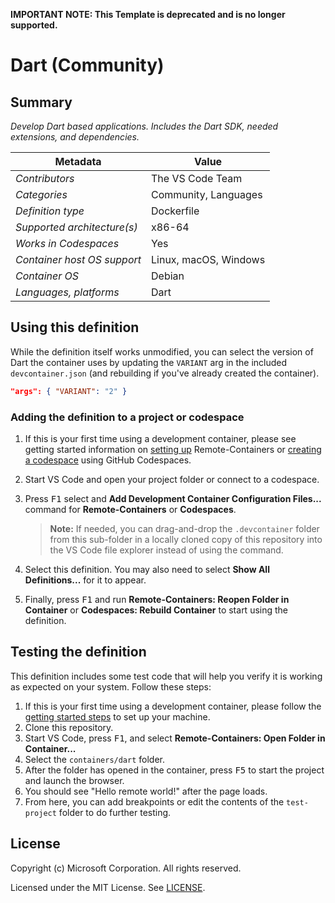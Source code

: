 **IMPORTANT NOTE: This Template is deprecated and is no longer supported.**

# Dart (Community)

## Summary

_Develop Dart based applications. Includes the Dart SDK, needed extensions, and
dependencies._

| Metadata                    | Value                 |
| --------------------------- | --------------------- |
| _Contributors_              | The VS Code Team      |
| _Categories_                | Community, Languages  |
| _Definition type_           | Dockerfile            |
| _Supported architecture(s)_ | x86-64                |
| _Works in Codespaces_       | Yes                   |
| _Container host OS support_ | Linux, macOS, Windows |
| _Container OS_              | Debian                |
| _Languages, platforms_      | Dart                  |

## Using this definition

While the definition itself works unmodified, you can select the version of Dart
the container uses by updating the `VARIANT` arg in the included
`devcontainer.json` (and rebuilding if you've already created the container).

```json
"args": { "VARIANT": "2" }
```

### Adding the definition to a project or codespace

1. If this is your first time using a development container, please see getting
   started information on
   [setting up](https://aka.ms/vscode-remote/containers/getting-started)
   Remote-Containers or
   [creating a codespace](https://aka.ms/ghcs-open-codespace) using GitHub
   Codespaces.

2. Start VS Code and open your project folder or connect to a codespace.

3. Press <kbd>F1</kbd> select and **Add Development Container Configuration
   Files...** command for **Remote-Containers** or **Codespaces**.

    > **Note:** If needed, you can drag-and-drop the `.devcontainer` folder from
    > this sub-folder in a locally cloned copy of this repository into the VS
    > Code file explorer instead of using the command.

4. Select this definition. You may also need to select **Show All
   Definitions...** for it to appear.

5. Finally, press <kbd>F1</kbd> and run **Remote-Containers: Reopen Folder in
   Container** or **Codespaces: Rebuild Container** to start using the
   definition.

## Testing the definition

This definition includes some test code that will help you verify it is working
as expected on your system. Follow these steps:

1. If this is your first time using a development container, please follow the
   [getting started steps](https://aka.ms/vscode-remote/containers/getting-started)
   to set up your machine.
2. Clone this repository.
3. Start VS Code, press <kbd>F1</kbd>, and select **Remote-Containers: Open
   Folder in Container...**
4. Select the `containers/dart` folder.
5. After the folder has opened in the container, press <kbd>F5</kbd> to start
   the project and launch the browser.
6. You should see "Hello remote world!" after the page loads.
7. From here, you can add breakpoints or edit the contents of the `test-project`
   folder to do further testing.

## License

Copyright (c) Microsoft Corporation. All rights reserved.

Licensed under the MIT License. See
[LICENSE](https://github.com/microsoft/vscode-dev-containers/blob/main/LICENSE).
